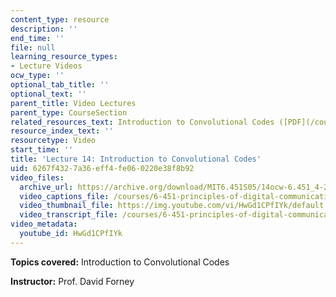 ```yaml
---
content_type: resource
description: ''
end_time: ''
file: null
learning_resource_types:
- Lecture Videos
ocw_type: ''
optional_tab_title: ''
optional_text: ''
parent_title: Video Lectures
parent_type: CourseSection
related_resources_text: Introduction to Convolutional Codes ([PDF](/courses/6-451-principles-of-digital-communication-ii-spring-2005/resources/chap9))
resource_index_text: ''
resourcetype: Video
start_time: ''
title: 'Lecture 14: Introduction to Convolutional Codes'
uid: 6267f432-7a36-eff4-fe06-0220e38f8b92
video_files:
  archive_url: https://archive.org/download/MIT6.451S05/14ocw-6.451_4-261-30mar2005-220k.mp4
  video_captions_file: /courses/6-451-principles-of-digital-communication-ii-spring-2005/8de8bf9772e35b2e86786edb42719f8e_HwGd1CPfIYk.vtt
  video_thumbnail_file: https://img.youtube.com/vi/HwGd1CPfIYk/default.jpg
  video_transcript_file: /courses/6-451-principles-of-digital-communication-ii-spring-2005/5b8b5d328a5a4df03e4dcbb68bfa2291_HwGd1CPfIYk.pdf
video_metadata:
  youtube_id: HwGd1CPfIYk
---
```


**Topics covered:** Introduction to Convolutional Codes

**Instructor:** Prof. David Forney